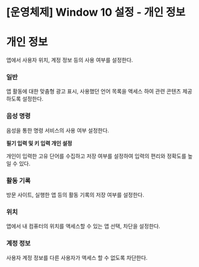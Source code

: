 # [운영체제] Window 10 설정 - 개인 정보

# **개인 정보**

앱에서 사용자 위치, 계정 정보 등의 사용 여부를 설정한다.

### **일반**

앱 활동에 대한 맞춤형 광고 표시, 사용했던 언어 목록을 액세스 하여 관련 콘텐츠 제공하도록 설정한다.

### **음성 명령**

음성을 통한 명령 서비스의 사용 여부 설정한다.

**필기 입력 및 키 입력 개인 설정**

개인이 입력한 고유 단어를 수집하고 저장 여부를 설정하여 입력의 편리와 정확도를 높일 수 있다.

### **활동 기록**

방문 사이트, 실행한 앱 등의 활동 기록의 저장 여부를 설정한다.

### **위치**

앱에서 내 컴퓨터의 위치를 액세스할 수 있는 앱 선택, 차단을 설정한다.

### **계정 정보**

사용자 계정 정보를 다른 사용자가 액세스 할 수 없도록 차단한다.
